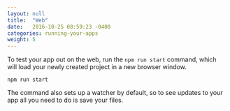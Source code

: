 ```yaml
---
layout: null
title:  "Web"
date:   2016-10-25 08:59:23 -0400
categories: running-your-apps
weight: 5
---
```


To test your app out on the web, run the `npm run start` command, which will load your newly created project in a new browser window.

```
npm run start
```

The command also sets up a watcher by default, so to see updates to your app all you need to do is save your files.